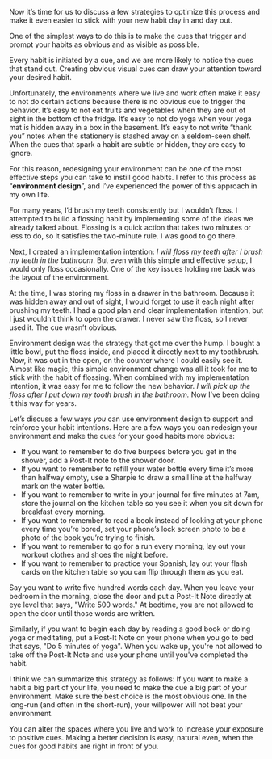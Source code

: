 Now it’s time for us to discuss a few strategies to optimize this process and make it even easier to stick with your new habit day in and day out.

One of the simplest ways to do this is to make the cues that trigger and prompt your habits as obvious and as visible as possible.

Every habit is initiated by a cue, and we are more likely to notice the cues that stand out. Creating obvious visual cues can draw your attention toward your desired habit.

Unfortunately, the environments where we live and work often make it easy to not do certain actions because there is no obvious cue to trigger the behavior. It’s easy to not eat fruits and vegetables when they are out of sight in the bottom of the fridge. It’s easy to not do yoga when your yoga mat is hidden away in a box in the basement. It’s easy to not write “thank you” notes when the stationery is stashed away on a seldom-seen shelf. When the cues that spark a habit are subtle or hidden, they are easy to ignore.

For this reason, redesigning your environment can be one of the most effective steps you can take to instill good habits. I refer to this process as “**environment design**”, and I’ve experienced the power of this approach in my own life.

For many years, I’d brush my teeth consistently but I wouldn’t floss. I attempted to build a flossing habit by implementing some of the ideas we already talked about. Flossing is a quick action that takes two minutes or less to do, so it satisfies the two-minute rule. I was good to go there.

Next, I created an implementation intention: _I will floss my teeth after I brush my teeth in the bathroom_. But even with this simple and effective setup, I would only floss occasionally. One of the key issues holding me back was the layout of the environment.

At the time, I was storing my floss in a drawer in the bathroom. Because it was hidden away and out of sight, I would forget to use it each night after brushing my teeth. I had a good plan and clear implementation intention, but I just wouldn’t think to open the drawer. I never saw the floss, so I never used it. The cue wasn’t obvious.

Environment design was the strategy that got me over the hump. I bought a little bowl, put the floss inside, and placed it directly next to my toothbrush. Now, it was out in the open, on the counter where I could easily see it. Almost like magic, this simple environment change was all it took for me to stick with the habit of flossing. When combined with my implementation intention, it was easy for me to follow the new behavior. _I will pick up the floss after I put down my tooth brush in the bathroom._ Now I’ve been doing it this way for years.

Let’s discuss a few ways _you_ can use environment design to support and reinforce your habit intentions. Here are a few ways you can redesign your environment and make the cues for your good habits more obvious:

-   If you want to remember to do five burpees before you get in the shower, add a Post-It note to the shower door.
-   If you want to remember to refill your water bottle every time it’s more than halfway empty, use a Sharpie to draw a small line at the halfway mark on the water bottle.
-   If you want to remember to write in your journal for five minutes at 7am, store the journal on the kitchen table so you see it when you sit down for breakfast every morning.
-   If you want to remember to read a book instead of looking at your phone every time you’re bored, set your phone’s lock screen photo to be a photo of the book you’re trying to finish.
-   If you want to remember to go for a run every morning, lay out your workout clothes and shoes the night before.
-   If you want to remember to practice your Spanish, lay out your flash cards on the kitchen table so you can flip through them as you eat.

Say you want to write five hundred words each day. When you leave your bedroom in the morning, close the door and put a Post-It Note directly at eye level that says, "Write 500 words." At bedtime, you are not allowed to open the door until those words are written.

Similarly, if you want to begin each day by reading a good book or doing yoga or meditating, put a Post-It Note on your phone when you go to bed that says, "Do 5 minutes of yoga". When you wake up, you're not allowed to take off the Post-It Note and use your phone until you've completed the habit.

I think we can summarize this strategy as follows: If you want to make a habit a big part of your life, you need to make the cue a big part of your environment. Make sure the best choice is the most obvious one. In the long-run (and often in the short-run), your willpower will not beat your environment.

You can alter the spaces where you live and work to increase your exposure to positive cues. Making a better decision is easy, natural even, when the cues for good habits are right in front of you.

​